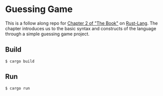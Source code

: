 # Guessing Game

This is a follow along repo for [Chapter 2 of "The Book"](https://doc.rust-lang.org/stable/book/second-edition/ch02-00-guessing-game-tutorial.html) on [Rust-Lang](https://www.rust-lang.org/).
The chapter introduces us to the basic syntax and constructs of the language through a simple guessing game project.

## Build

``` shell
$ cargo build
```

## Run

``` shell
$ cargo run
```

